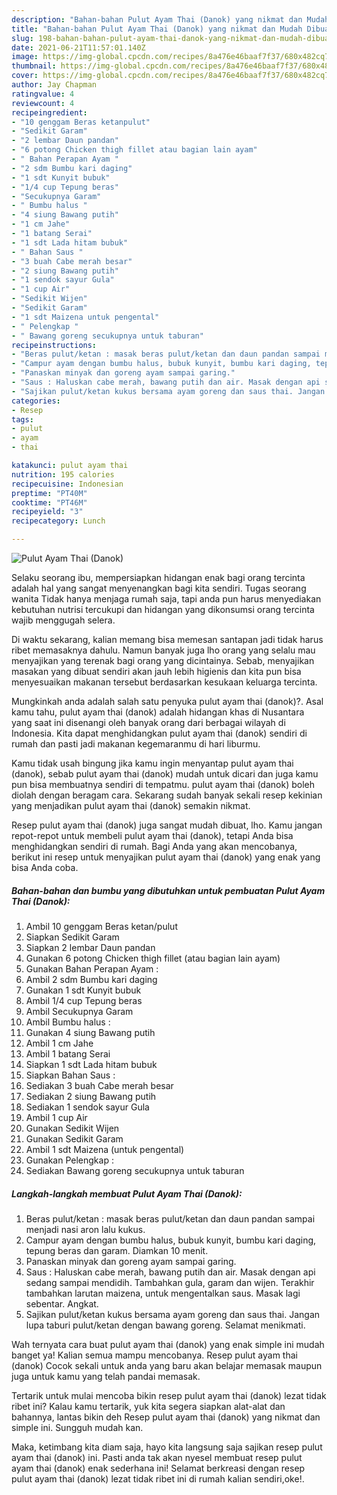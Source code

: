 ```yaml
---
description: "Bahan-bahan Pulut Ayam Thai (Danok) yang nikmat dan Mudah Dibuat"
title: "Bahan-bahan Pulut Ayam Thai (Danok) yang nikmat dan Mudah Dibuat"
slug: 198-bahan-bahan-pulut-ayam-thai-danok-yang-nikmat-dan-mudah-dibuat
date: 2021-06-21T11:57:01.140Z
image: https://img-global.cpcdn.com/recipes/8a476e46baaf7f37/680x482cq70/pulut-ayam-thai-danok-foto-resep-utama.jpg
thumbnail: https://img-global.cpcdn.com/recipes/8a476e46baaf7f37/680x482cq70/pulut-ayam-thai-danok-foto-resep-utama.jpg
cover: https://img-global.cpcdn.com/recipes/8a476e46baaf7f37/680x482cq70/pulut-ayam-thai-danok-foto-resep-utama.jpg
author: Jay Chapman
ratingvalue: 4
reviewcount: 4
recipeingredient:
- "10 genggam Beras ketanpulut"
- "Sedikit Garam"
- "2 lembar Daun pandan"
- "6 potong Chicken thigh fillet atau bagian lain ayam"
- " Bahan Perapan Ayam "
- "2 sdm Bumbu kari daging"
- "1 sdt Kunyit bubuk"
- "1/4 cup Tepung beras"
- "Secukupnya Garam"
- " Bumbu halus "
- "4 siung Bawang putih"
- "1 cm Jahe"
- "1 batang Serai"
- "1 sdt Lada hitam bubuk"
- " Bahan Saus "
- "3 buah Cabe merah besar"
- "2 siung Bawang putih"
- "1 sendok sayur Gula"
- "1 cup Air"
- "Sedikit Wijen"
- "Sedikit Garam"
- "1 sdt Maizena untuk pengental"
- " Pelengkap "
- " Bawang goreng secukupnya untuk taburan"
recipeinstructions:
- "Beras pulut/ketan : masak beras pulut/ketan dan daun pandan sampai menjadi nasi aron lalu kukus."
- "Campur ayam dengan bumbu halus, bubuk kunyit, bumbu kari daging, tepung beras dan garam. Diamkan 10 menit."
- "Panaskan minyak dan goreng ayam sampai garing."
- "Saus : Haluskan cabe merah, bawang putih dan air. Masak dengan api sedang sampai mendidih. Tambahkan gula, garam dan wijen. Terakhir tambahkan larutan maizena, untuk mengentalkan saus. Masak lagi sebentar. Angkat."
- "Sajikan pulut/ketan kukus bersama ayam goreng dan saus thai. Jangan lupa taburi pulut/ketan dengan bawang goreng. Selamat menikmati."
categories:
- Resep
tags:
- pulut
- ayam
- thai

katakunci: pulut ayam thai 
nutrition: 195 calories
recipecuisine: Indonesian
preptime: "PT40M"
cooktime: "PT46M"
recipeyield: "3"
recipecategory: Lunch

---
```



![Pulut Ayam Thai (Danok)](https://img-global.cpcdn.com/recipes/8a476e46baaf7f37/680x482cq70/pulut-ayam-thai-danok-foto-resep-utama.jpg)

Selaku seorang ibu, mempersiapkan hidangan enak bagi orang tercinta adalah hal yang sangat menyenangkan bagi kita sendiri. Tugas seorang  wanita Tidak hanya menjaga rumah saja, tapi anda pun harus menyediakan kebutuhan nutrisi tercukupi dan hidangan yang dikonsumsi orang tercinta wajib menggugah selera.

Di waktu  sekarang, kalian memang bisa memesan santapan jadi tidak harus ribet memasaknya dahulu. Namun banyak juga lho orang yang selalu mau menyajikan yang terenak bagi orang yang dicintainya. Sebab, menyajikan masakan yang dibuat sendiri akan jauh lebih higienis dan kita pun bisa menyesuaikan makanan tersebut berdasarkan kesukaan keluarga tercinta. 



Mungkinkah anda adalah salah satu penyuka pulut ayam thai (danok)?. Asal kamu tahu, pulut ayam thai (danok) adalah hidangan khas di Nusantara yang saat ini disenangi oleh banyak orang dari berbagai wilayah di Indonesia. Kita dapat menghidangkan pulut ayam thai (danok) sendiri di rumah dan pasti jadi makanan kegemaranmu di hari liburmu.

Kamu tidak usah bingung jika kamu ingin menyantap pulut ayam thai (danok), sebab pulut ayam thai (danok) mudah untuk dicari dan juga kamu pun bisa membuatnya sendiri di tempatmu. pulut ayam thai (danok) boleh diolah dengan beragam cara. Sekarang sudah banyak sekali resep kekinian yang menjadikan pulut ayam thai (danok) semakin nikmat.

Resep pulut ayam thai (danok) juga sangat mudah dibuat, lho. Kamu jangan repot-repot untuk membeli pulut ayam thai (danok), tetapi Anda bisa menghidangkan sendiri di rumah. Bagi Anda yang akan mencobanya, berikut ini resep untuk menyajikan pulut ayam thai (danok) yang enak yang bisa Anda coba.

<!--inarticleads1-->

##### Bahan-bahan dan bumbu yang dibutuhkan untuk pembuatan Pulut Ayam Thai (Danok):

1. Ambil 10 genggam Beras ketan/pulut
1. Siapkan Sedikit Garam
1. Siapkan 2 lembar Daun pandan
1. Gunakan 6 potong Chicken thigh fillet (atau bagian lain ayam)
1. Gunakan  Bahan Perapan Ayam :
1. Ambil 2 sdm Bumbu kari daging
1. Gunakan 1 sdt Kunyit bubuk
1. Ambil 1/4 cup Tepung beras
1. Ambil Secukupnya Garam
1. Ambil  Bumbu halus :
1. Gunakan 4 siung Bawang putih
1. Ambil 1 cm Jahe
1. Ambil 1 batang Serai
1. Siapkan 1 sdt Lada hitam bubuk
1. Siapkan  Bahan Saus :
1. Sediakan 3 buah Cabe merah besar
1. Sediakan 2 siung Bawang putih
1. Sediakan 1 sendok sayur Gula
1. Ambil 1 cup Air
1. Gunakan Sedikit Wijen
1. Gunakan Sedikit Garam
1. Ambil 1 sdt Maizena (untuk pengental)
1. Gunakan  Pelengkap :
1. Sediakan  Bawang goreng secukupnya untuk taburan




<!--inarticleads2-->

##### Langkah-langkah membuat Pulut Ayam Thai (Danok):

1. Beras pulut/ketan : masak beras pulut/ketan dan daun pandan sampai menjadi nasi aron lalu kukus.
1. Campur ayam dengan bumbu halus, bubuk kunyit, bumbu kari daging, tepung beras dan garam. Diamkan 10 menit.
1. Panaskan minyak dan goreng ayam sampai garing.
1. Saus : Haluskan cabe merah, bawang putih dan air. Masak dengan api sedang sampai mendidih. Tambahkan gula, garam dan wijen. Terakhir tambahkan larutan maizena, untuk mengentalkan saus. Masak lagi sebentar. Angkat.
1. Sajikan pulut/ketan kukus bersama ayam goreng dan saus thai. Jangan lupa taburi pulut/ketan dengan bawang goreng. Selamat menikmati.




Wah ternyata cara buat pulut ayam thai (danok) yang enak simple ini mudah banget ya! Kalian semua mampu mencobanya. Resep pulut ayam thai (danok) Cocok sekali untuk anda yang baru akan belajar memasak maupun juga untuk kamu yang telah pandai memasak.

Tertarik untuk mulai mencoba bikin resep pulut ayam thai (danok) lezat tidak ribet ini? Kalau kamu tertarik, yuk kita segera siapkan alat-alat dan bahannya, lantas bikin deh Resep pulut ayam thai (danok) yang nikmat dan simple ini. Sungguh mudah kan. 

Maka, ketimbang kita diam saja, hayo kita langsung saja sajikan resep pulut ayam thai (danok) ini. Pasti anda tak akan nyesel membuat resep pulut ayam thai (danok) enak sederhana ini! Selamat berkreasi dengan resep pulut ayam thai (danok) lezat tidak ribet ini di rumah kalian sendiri,oke!.

